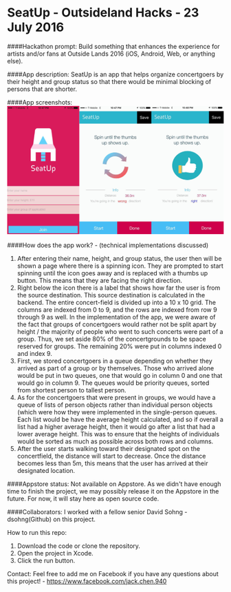 # SeatUp - Outsideland Hacks - 23 July 2016

####Hackathon prompt: Build something that enhances the experience for artists and/or fans at Outside Lands 2016 (iOS, Android, Web, or anything else).

####App description: SeatUp is an app that helps organize concertgoers by their height and group status so that there would be minimal blocking of persons that are shorter. 

####App screenshots:
![Main page / Home page](https://github.com/ChenCodes/SeatUp/blob/master/githubScreenshot.png)

####How does the app work? - (technical implementations discussed)
1. After entering their name, height, and group status, the user then will be shown a page where there is a spinning icon. They are prompted to start spinning until the icon goes away and is replaced with a thumbs up button. This means that they are facing the right direction.
2. Right below the icon there is a label that shows how far the user is from the source destination. This source destination is calculated in the backend. The entire concert-field is divided up into a 10 x 10 grid. The columns are indexed from 0 to 9, and the rows are indexed from row 9 through 9 as well. In the implementation of the app, we were aware of the fact that groups of concertgoers would rather not be split apart by height / the majority of people who went to such concerts were part of a group. Thus, we set aside 80% of the concertgrounds to be space reserved for groups. The remaining 20% were put in columns indexed 0 and index 9. 
3. First, we stored concertgoers in a queue depending on whether they arrived as part of a group or by themselves. Those who arrived alone would be put in two queues, one that would go in column 0 and one that would go in column 9. The queues would be priority queues, sorted from shortest person to tallest person. 
4. As for the concertgoers that were present in groups, we would have a queue of lists of person objects rather than individual person objects (which were how they were implemented in the single-person queues. Each list would be have the average height calculated, and so if overall a list had a higher average height, then it would go after a list that had a lower average height. This was to ensure that the heights of individuals would be sorted as much as possible across both rows and columns.
5. After the user starts walking toward their designated spot on the concertfield, the distance will start to decrease. Once the distance becomes less than 5m, this means that the user has arrived at their designated location. 

####Appstore status: Not available on Appstore. As we didn't have enough time to finish the project, we may possibly release it on the Appstore in the future. For now, it will stay here as open source code. 

####Collaborators:
I worked with a fellow senior David Sohng - dsohng(Github) on this project. 

How to run this repo:

1. Download the code or clone the repository.
1. Open the project in Xcode.
1. Click the run button.

Contact:
Feel free to add me on Facebook if you have any questions about this project! - https://www.facebook.com/jack.chen.940




